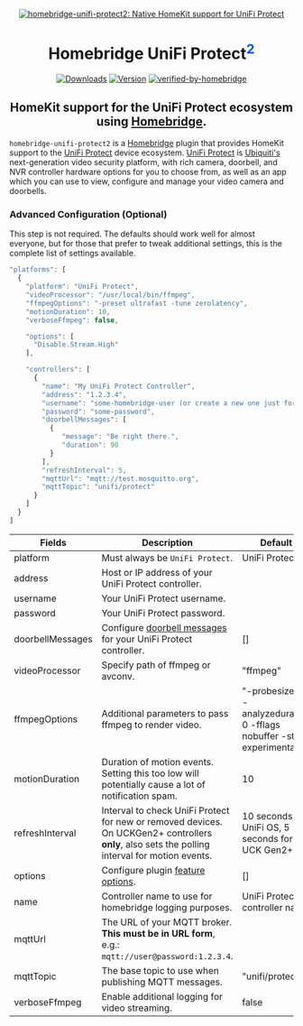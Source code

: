 <SPAN ALIGN="CENTER" STYLE="text-align:center">
<DIV ALIGN="CENTER" STYLE="text-align:center">

[![homebridge-unifi-protect2: Native HomeKit support for UniFi Protect](https://raw.githubusercontent.com/hjdhjd/homebridge-unifi-protect2/master/homebridge-protect.svg)](https://github.com/hjdhjd/homebridge-unifi-protect2)

# Homebridge UniFi Protect<SUP STYLE="font-size: smaller; color:#0559C9;">2</SUP>

[![Downloads](https://img.shields.io/npm/dt/homebridge-unifi-protect2?color=%230559C9&logo=icloud&logoColor=%23FFFFFF&style=for-the-badge)](https://www.npmjs.com/package/homebridge-unifi-protect2)
[![Version](https://img.shields.io/npm/v/homebridge-unifi-protect2?color=%230559C9&label=UniFi%20Protect%202&logo=ubiquiti&logoColor=%23FFFFFF&style=for-the-badge)](https://www.npmjs.com/package/homebridge-unifi-protect2)
[![verified-by-homebridge](https://img.shields.io/badge/homebridge-verified-blueviolet?color=%2357277C&style=for-the-badge)](https://github.com/homebridge/homebridge/wiki/Verified-Plugins)

## HomeKit support for the UniFi Protect ecosystem using [Homebridge](https://homebridge.io).
</DIV>
</SPAN>

`homebridge-unifi-protect2` is a [Homebridge](https://homebridge.io) plugin that provides HomeKit support to the [UniFi Protect](https://unifi-network.ui.com/video-security) device ecosystem. [UniFi Protect](https://unifi-network.ui.com/video-security) is [Ubiquiti's](https://www.ui.com) next-generation video security platform, with rich camera, doorbell, and NVR controller hardware options for you to choose from, as well as an app which you can use to view, configure and manage your video camera and doorbells.

### Advanced Configuration (Optional)

This step is not required. The defaults should work well for almost everyone, but for those that prefer to tweak additional settings, this is the complete list of settings available.

```js
"platforms": [
  {
    "platform": "UniFi Protect",
    "videoProcessor": "/usr/local/bin/ffmpeg",
    "ffmpegOptions": "-preset ultrafast -tune zerolatency",
    "motionDuration": 10,
    "verboseFfmpeg": false,

    "options": [
      "Disable.Stream.High"
    ],

    "controllers": [
      {
        "name": "My UniFi Protect Controller",
        "address": "1.2.3.4",
        "username": "some-homebridge-user (or create a new one just for homebridge)",
        "password": "some-password",
        "doorbellMessages": [
          {
             "message": "Be right there.",
             "duration": 90
          }
        ],
        "refreshInterval": 5,
        "mqttUrl": "mqtt://test.mosquitto.org",
        "mqttTopic": "unifi/protect"
      }
    ]
  }
]
```

| Fields                 | Description                                             | Default                                                                               | Required |
|------------------------|---------------------------------------------------------|---------------------------------------------------------------------------------------|----------|
| platform               | Must always be `UniFi Protect`.                         | UniFi Protect                                                                         | Yes      |
| address                | Host or IP address of your UniFi Protect controller.    |                                                                                       | Yes      |
| username               | Your UniFi Protect username.                            |                                                                                       | Yes      |
| password               | Your UniFi Protect password.                            |                                                                                       | Yes      |
| doorbellMessages       | Configure [doorbell messages](https://github.com/hjdhjd/homebridge-unifi-protect2/blob/master/docs/Doorbell.md) for your UniFi Protect controller. | [] | No |
| videoProcessor         | Specify path of ffmpeg or avconv.                       | "ffmpeg"                                                                              | No       |
| ffmpegOptions          | Additional parameters to pass ffmpeg to render video.   | "-probesize 32 -analyzeduration 0 -fflags nobuffer -strict experimental"              | No       |
| motionDuration         | Duration of motion events. Setting this too low will potentially cause a lot of notification spam. | 10                                         | No       |
| refreshInterval        | Interval to check UniFi Protect for new or removed devices. On UCKGen2+ controllers **only**, also sets the polling interval for motion events. | 10 seconds for UniFi OS, 5 seconds for UCK Gen2+ | No       |
| options                | Configure plugin [feature options](https://github.com/hjdhjd/homebridge-unifi-protect2/blob/master/docs/FeatureOptions.md).   | []      | No       |
| name                   | Controller name to use for homebridge logging purposes. | UniFi Protect controller name                                                         | No       |
| mqttUrl                | The URL of your MQTT broker. **This must be in URL form**, e.g.: `mqtt://user@password:1.2.3.4`. |                                              | No       |
| mqttTopic              | The base topic to use when publishing MQTT messages.    | "unifi/protect"                                                                       | No       |
| verboseFfmpeg          | Enable additional logging for video streaming.          | false                                                                                 | No       |
